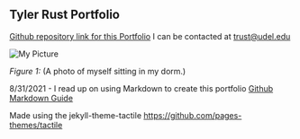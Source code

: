 ## Tyler Rust Portfolio

[Github repository link for this Portfolio](https://github.com/strrules105/Portfolio)  I can be contacted at trust@udel.edu

![My Picture](https://github.com/strrules105/Portfolio/blob/main/Resized-Picture.png?raw=true?=250x250)


_Figure 1:_ (A photo of myself sitting in my dorm.)

8/31/2021 - I read up on using Markdown to create this portfolio [Github Markdown Guide](https://guides.github.com/features/mastering-markdown/)

Made using the jekyll-theme-tactile https://github.com/pages-themes/tactile
